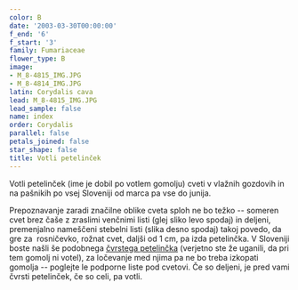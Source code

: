 ```yaml
---
color: B
date: '2003-03-30T00:00:00'
f_end: '6'
f_start: '3'
family: Fumariaceae
flower_type: B
image:
- M_8-4815_IMG.JPG
- M_8-4814_IMG.JPG
latin: Corydalis cava
lead: M_8-4815_IMG.JPG
lead_sample: false
name: index
order: Corydalis
parallel: false
petals_joined: false
star_shape: false
title: Votli petelinček
---
```

Votli petelinček (ime je dobil po votlem gomolju) cveti v vlažnih gozdovih in na pašnikih po vsej Sloveniji od marca pa vse do junija.

Prepoznavanje zaradi značilne oblike cveta sploh ne bo težko -- someren cvet brez čaše z zraslimi venčnimi listi (glej sliko levo spodaj) in deljeni, premenjalno nameščeni stebelni listi (slika desno spodaj) takoj povedo, da gre za  rosničevko, rožnat cvet, daljši od 1 cm, pa izda petelinčka. V Sloveniji boste našli še podobnega [čvrstega petelinčka](../CorydalisSolida(CvrstiPetelincek)/si_CorydalisSolida(CvrstiPetelincek).asp) (verjetno ste že uganili, da pri tem gomolj ni votel), za ločevanje med njima pa ne bo treba izkopati gomolja -- poglejte le podporne liste pod cvetovi. Če so deljeni, je pred vami čvrsti petelinček, če so celi, pa votli.
